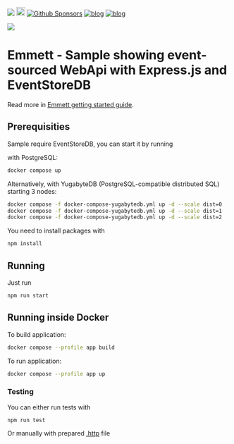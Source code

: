 [![](https://dcbadge.vercel.app/api/server/fTpqUTMmVa?style=flat)](https://discord.gg/VzvxR5Rb38) [<img src="https://img.shields.io/badge/LinkedIn-0077B5?style=for-the-badge&logo=linkedin&logoColor=white" height="20px" />](https://www.linkedin.com/in/oskardudycz/) [![Github Sponsors](https://img.shields.io/static/v1?label=Sponsor&message=%E2%9D%A4&logo=GitHub&link=https://github.com/sponsors/oskardudycz/)](https://github.com/sponsors/oskardudycz/) [![blog](https://img.shields.io/badge/blog-event--driven.io-brightgreen)](https://event-driven.io/?utm_source=event_sourcing_nodejs) [![blog](https://img.shields.io/badge/%F0%9F%9A%80-Architecture%20Weekly-important)](https://www.architecture-weekly.com/?utm_source=event_sourcing_nodejs)

![](./docs/public/logo.png)

# Emmett - Sample showing event-sourced WebApi with Express.js and EventStoreDB

Read more in [Emmett getting started guide](https://event-driven-io.github.io/emmett/getting-started.html).

## Prerequisities

Sample require EventStoreDB, you can start it by running

with PostgreSQL:

```bash
docker compose up
```

Alternatively, with YugabyteDB (PostgreSQL-compatible distributed SQL) starting 3 nodes:

```bash
docker compose -f docker-compose-yugabytedb.yml up -d --scale dist=0
docker compose -f docker-compose-yugabytedb.yml up -d --scale dist=1
docker compose -f docker-compose-yugabytedb.yml up -d --scale dist=2
```

You need to install packages with

```bash
npm install
```

## Running

Just run

```bash
npm run start
```

## Running inside Docker

To build application:

```bash
docker compose --profile app build
```

To run application:

```bash
docker compose --profile app up
```

### Testing

You can either run tests with

```
npm run test
```

Or manually with prepared [.http](.http) file
